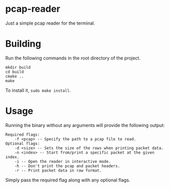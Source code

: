 # pcap-reader

Just a simple pcap reader for the terminal.

# Building

Run the following commands in the root directory of the project.

```
mkdir build
cd build
cmake ..
make
```
To install it, `sudo make install`.

# Usage

Running the binary without any arguments will provide the following output:
```
Required flags:
	-f <pcap> -- Specify the path to a pcap file to read.
Optional flags:
	-d <size> -- Sets the size of the rows when printing packet data.
	-n <index> -- Start from/print a specific packet at the given index.
	-i -- Open the reader in interactive mode.
	-h -- Don't print the pcap and packet headers.
	-r -- Print packet data in raw format.
```

Simply pass the required flag along with any optional flags.
